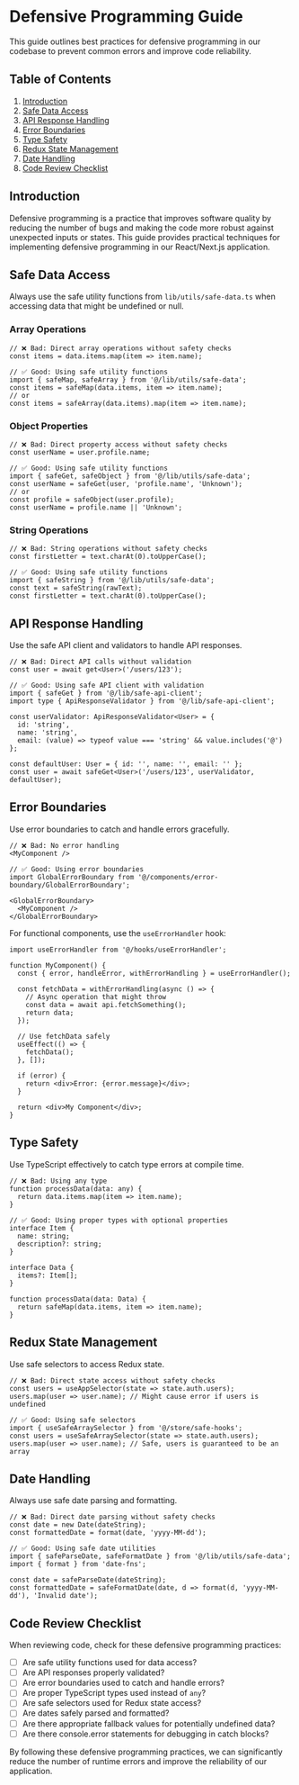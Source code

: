 # Defensive Programming Guide

This guide outlines best practices for defensive programming in our codebase to prevent common errors and improve code reliability.

## Table of Contents

1. [Introduction](#introduction)
2. [Safe Data Access](#safe-data-access)
3. [API Response Handling](#api-response-handling)
4. [Error Boundaries](#error-boundaries)
5. [Type Safety](#type-safety)
6. [Redux State Management](#redux-state-management)
7. [Date Handling](#date-handling)
8. [Code Review Checklist](#code-review-checklist)

## Introduction

Defensive programming is a practice that improves software quality by reducing the number of bugs and making the code more robust against unexpected inputs or states. This guide provides practical techniques for implementing defensive programming in our React/Next.js application.

## Safe Data Access

Always use the safe utility functions from `lib/utils/safe-data.ts` when accessing data that might be undefined or null.

### Array Operations

```tsx
// ❌ Bad: Direct array operations without safety checks
const items = data.items.map(item => item.name);

// ✅ Good: Using safe utility functions
import { safeMap, safeArray } from '@/lib/utils/safe-data';
const items = safeMap(data.items, item => item.name);
// or
const items = safeArray(data.items).map(item => item.name);
```

### Object Properties

```tsx
// ❌ Bad: Direct property access without safety checks
const userName = user.profile.name;

// ✅ Good: Using safe utility functions
import { safeGet, safeObject } from '@/lib/utils/safe-data';
const userName = safeGet(user, 'profile.name', 'Unknown');
// or
const profile = safeObject(user.profile);
const userName = profile.name || 'Unknown';
```

### String Operations

```tsx
// ❌ Bad: String operations without safety checks
const firstLetter = text.charAt(0).toUpperCase();

// ✅ Good: Using safe utility functions
import { safeString } from '@/lib/utils/safe-data';
const text = safeString(rawText);
const firstLetter = text.charAt(0).toUpperCase();
```

## API Response Handling

Use the safe API client and validators to handle API responses.

```tsx
// ❌ Bad: Direct API calls without validation
const user = await get<User>('/users/123');

// ✅ Good: Using safe API client with validation
import { safeGet } from '@/lib/safe-api-client';
import type { ApiResponseValidator } from '@/lib/safe-api-client';

const userValidator: ApiResponseValidator<User> = {
  id: 'string',
  name: 'string',
  email: (value) => typeof value === 'string' && value.includes('@')
};

const defaultUser: User = { id: '', name: '', email: '' };
const user = await safeGet<User>('/users/123', userValidator, defaultUser);
```

## Error Boundaries

Use error boundaries to catch and handle errors gracefully.

```tsx
// ❌ Bad: No error handling
<MyComponent />

// ✅ Good: Using error boundaries
import GlobalErrorBoundary from '@/components/error-boundary/GlobalErrorBoundary';

<GlobalErrorBoundary>
  <MyComponent />
</GlobalErrorBoundary>
```

For functional components, use the `useErrorHandler` hook:

```tsx
import useErrorHandler from '@/hooks/useErrorHandler';

function MyComponent() {
  const { error, handleError, withErrorHandling } = useErrorHandler();
  
  const fetchData = withErrorHandling(async () => {
    // Async operation that might throw
    const data = await api.fetchSomething();
    return data;
  });
  
  // Use fetchData safely
  useEffect(() => {
    fetchData();
  }, []);
  
  if (error) {
    return <div>Error: {error.message}</div>;
  }
  
  return <div>My Component</div>;
}
```

## Type Safety

Use TypeScript effectively to catch type errors at compile time.

```tsx
// ❌ Bad: Using any type
function processData(data: any) {
  return data.items.map(item => item.name);
}

// ✅ Good: Using proper types with optional properties
interface Item {
  name: string;
  description?: string;
}

interface Data {
  items?: Item[];
}

function processData(data: Data) {
  return safeMap(data.items, item => item.name);
}
```

## Redux State Management

Use safe selectors to access Redux state.

```tsx
// ❌ Bad: Direct state access without safety checks
const users = useAppSelector(state => state.auth.users);
users.map(user => user.name); // Might cause error if users is undefined

// ✅ Good: Using safe selectors
import { useSafeArraySelector } from '@/store/safe-hooks';
const users = useSafeArraySelector(state => state.auth.users);
users.map(user => user.name); // Safe, users is guaranteed to be an array
```

## Date Handling

Always use safe date parsing and formatting.

```tsx
// ❌ Bad: Direct date parsing without safety checks
const date = new Date(dateString);
const formattedDate = format(date, 'yyyy-MM-dd');

// ✅ Good: Using safe date utilities
import { safeParseDate, safeFormatDate } from '@/lib/utils/safe-data';
import { format } from 'date-fns';

const date = safeParseDate(dateString);
const formattedDate = safeFormatDate(date, d => format(d, 'yyyy-MM-dd'), 'Invalid date');
```

## Code Review Checklist

When reviewing code, check for these defensive programming practices:

- [ ] Are safe utility functions used for data access?
- [ ] Are API responses properly validated?
- [ ] Are error boundaries used to catch and handle errors?
- [ ] Are proper TypeScript types used instead of `any`?
- [ ] Are safe selectors used for Redux state access?
- [ ] Are dates safely parsed and formatted?
- [ ] Are there appropriate fallback values for potentially undefined data?
- [ ] Are there console.error statements for debugging in catch blocks?

By following these defensive programming practices, we can significantly reduce the number of runtime errors and improve the reliability of our application.
